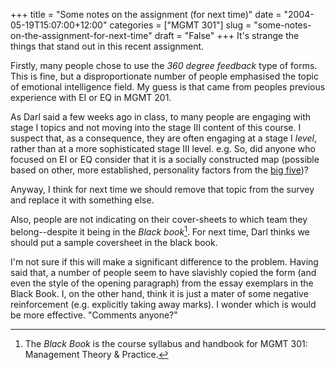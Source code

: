 +++
title = "Some notes on the assignment (for next time)"
date = "2004-05-19T15:07:00+12:00"
categories = ["MGMT 301"]
slug = "some-notes-on-the-assignment-for-next-time"
draft = "False"
+++
It's strange the things that stand out in this recent assignment.

Firstly, many people chose to use the _360 degree feedback_ type of
forms. This is fine, but a disproportionate number of people
emphasised the topic of emotional intelligence field. My guess is
that came from peoples previous experience with EI or EQ in MGMT 201. 

As Darl said a few weeks ago in class, to many people are engaging with stage I
topics and not moving into the stage III content of this course. I suspect 
that, as a consequence, they are often engaging at a stage I _level_,
rather than at a more sophisticated stage III level. e.g. So, 
did anyone who focused on EI or EQ consider that it
is a socially constructed map (possible based on other, more
established, personality factors from the [big
five](https://www.uwmc.uwc.edu/psychology/big_five.htm))?

Anyway, I think for next time we should remove that topic from the
survey and replace it with something else.

Also, people are not indicating on their cover-sheets to which team
they belong--despite it being in the _Black book_[^1]. For next
time, Darl thinks we should put a sample coversheet in the black
book.

I'm not sure if this will make a significant difference to the
problem. Having said that, a number of people seem to have slavishly
copied the form (and even the style of the opening paragraph) from the
essay exemplars in the Black Book. I, on the other hand, think it is
just a mater of some negative reinforcement (e.g. explicitly
taking away marks). I wonder which is would be more effective.
"Comments anyone?"


[^1]: The _Black Book_ is the course syllabus and handbook for MGMT 
    301: Management Theory & Practice.

